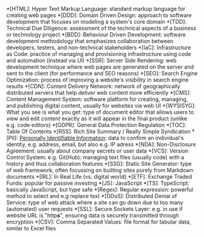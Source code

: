 *[HTML]: Hyper Text Markup Language: standard markup language for creating web pages
*[DDD]: Domain Driven Design: approach to software development that focuses on modeling a system's core domain
*[TDD]: Technical Due Diligence: assessment of the technical aspects of a business or technology project
*[BDD]: Behaviour Driven Development: software development methodology that emphasizes collaboration between developers, testers, and non-technical stakeholders
*[IaC]: Infrastructure as Code: practice of managing and provisioning infrastructure using code and automation (instead via UI)
*[SSR]: Server Side Rendering: web development technique where web pages are generated on the server and sent to the client (for performance and SEO reasons)
*[SEO]: Search Engine Optimization: process of improving a website's visibility in search engine results
*[CDN]: Content Delivery Network: network of geographically distributed servers that help deliver web content more efficiently
*[CMS]: Content Management System: software platform for creating, managing, and publishing digital content, usually for websites via web UI
*[WYSISYG]: What you see is what you get: type of document editor that allows users to view and edit content exactly as it will appear in the final product (unlike e.g. code editors)
*[GDPR]: General Data Protection Regulation
*[TOC]: Table Of Contents
*[RSS]: Rich Site Summary / Really Simple Syndication
*[PII]: [Personally Identifiable Information](https://www.investopedia.com/terms/p/personally-identifiable-information-pii.asp): data to confirm an individual's identity, e.g. address, email, but also e.g. IP adress
*[NDA]: Non-Disclosure Agreement: usually about company secrets or user data
*[VCS]: Version Control System: e.g. Git(Hub): managing text files (usually code) with a history and thus collaboration features
*[SSG]: Static Site Generator: type of web framework, often focussing on builting sites purely from Markdown documents 
*[IRL]: In Real Life (vs. digital world)
*[ETF]: Exchange Traded Funds: popular for passive investing
*[JS]: JavaScript
*[TS]: TypeScript: basically JavaScript, but type safe
*[Regex]: Regular expression: powerful method to select and e.g replace text
*[DDoS]: Distributed Denial of Service: type of web attack where a site can go down due to too many (automated) user requests
*[SSL]: Secure Sockets Layer: e.g. in use if website URL is "http**s**", ensuring data is securely transmitted through encryption
*[CSV]: Comma Separated Values: file format for tabular data, similar to Excel files